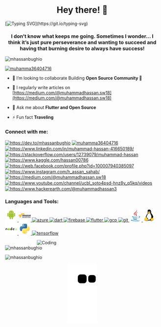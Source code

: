 <h1 align="center">Hey there! 👋 </h1>

[![Typing SVG](https://readme-typing-svg.herokuapp.com?color=%2336BCF7&lines=I'am++Muhammad+Hassan+%F0%9F%91%A8%E2%80%8D%F0%9F%92%BB+;Open+Source+Enthusiastic;Flutter+Lead++GDG+Pakistan;TECH+EVENGLIST;AWS+Community+Builder;Microsoft+Learn+Student+Ambassador;AWS+Student+Ambassador;Microsoft+Innovative+Expert;Glad+to+see+you+here+!)](https://git.io/typing-svg)


<h3 align="center">I don’t know what keeps me going. Sometimes I wonder… I think it’s just pure perseverance and wanting to succeed and having that burning desire to always have success!</h3>
<p align="left"> <img src="https://komarev.com/ghpvc/?username=mhassanbughio&label=Profile%20views&color=0e75b6&style=flat" alt="mhassanbughio" /> </p>

<p align="left"> <a href="https://twitter.com/muhamma36404716" target="blank"><img src="https://img.shields.io/twitter/follow/muhamma36404716?logo=twitter&style=for-the-badge" alt="muhamma36404716" /></a> </p>

- 👯 I’m looking to collaborate Building **Open Source Community 🚩**

- 📝 I regularly write articles on [https://medium.com/@muhammadhassan.sw18](https://medium.com/@muhammadhassan.sw18)

- 💬 Ask me about **Flutter and Open Source**

- ⚡ Fun fact **Traveling**

<h3 align="left">Connect with me:</h3>
<p align="left">
<a href="https://dev.to/https://dev.to/mhassanbughio" target="blank"><img align="center" src="https://raw.githubusercontent.com/rahuldkjain/github-profile-readme-generator/master/src/images/icons/Social/devto.svg" alt="https://dev.to/mhassanbughio" height="30" width="40" /></a>
<a href="https://twitter.com/muhamma36404716" target="blank"><img align="center" src="https://raw.githubusercontent.com/rahuldkjain/github-profile-readme-generator/master/src/images/icons/Social/twitter.svg" alt="muhamma36404716" height="30" width="40" /></a>
<a href="https://linkedin.com/in/https://www.linkedin.com/in/muhammad-hassan-416650189/" target="blank"><img align="center" src="https://raw.githubusercontent.com/rahuldkjain/github-profile-readme-generator/master/src/images/icons/Social/linked-in-alt.svg" alt="https://www.linkedin.com/in/muhammad-hassan-416650189/" height="30" width="40" /></a>
<a href="https://stackoverflow.com/users/https://stackoverflow.com/users/12739079/muhammad-hassan" target="blank"><img align="center" src="https://raw.githubusercontent.com/rahuldkjain/github-profile-readme-generator/master/src/images/icons/Social/stack-overflow.svg" alt="https://stackoverflow.com/users/12739079/muhammad-hassan" height="30" width="40" /></a>
<a href="https://kaggle.com/https://www.kaggle.com/hassan00786" target="blank"><img align="center" src="https://raw.githubusercontent.com/rahuldkjain/github-profile-readme-generator/master/src/images/icons/Social/kaggle.svg" alt="https://www.kaggle.com/hassan00786" height="30" width="40" /></a>
<a href="https://fb.com/https://web.facebook.com/profile.php?id=100007940385097" target="blank"><img align="center" src="https://raw.githubusercontent.com/rahuldkjain/github-profile-readme-generator/master/src/images/icons/Social/facebook.svg" alt="https://web.facebook.com/profile.php?id=100007940385097" height="30" width="40" /></a>
<a href="https://instagram.com/https://www.instagram.com/h_assan_sahab/" target="blank"><img align="center" src="https://raw.githubusercontent.com/rahuldkjain/github-profile-readme-generator/master/src/images/icons/Social/instagram.svg" alt="https://www.instagram.com/h_assan_sahab/" height="30" width="40" /></a>
<a href="https://medium.com/https://medium.com/@muhammadhassan.sw18" target="blank"><img align="center" src="https://raw.githubusercontent.com/rahuldkjain/github-profile-readme-generator/master/src/images/icons/Social/medium.svg" alt="https://medium.com/@muhammadhassan.sw18" height="30" width="40" /></a>
<a href="https://www.youtube.com/c/https://www.youtube.com/channel/ucbl_soto4psd-hnz8y_q5kq/videos" target="blank"><img align="center" src="https://raw.githubusercontent.com/rahuldkjain/github-profile-readme-generator/master/src/images/icons/Social/youtube.svg" alt="https://www.youtube.com/channel/ucbl_soto4psd-hnz8y_q5kq/videos" height="30" width="40" /></a>
<a href="https://www.hackerearth.com/https://www.hackerearth.com/@muhammadhassan3" target="blank"><img align="center" src="https://raw.githubusercontent.com/rahuldkjain/github-profile-readme-generator/master/src/images/icons/Social/hackerearth.svg" alt="https://www.hackerearth.com/@muhammadhassan3" height="30" width="40" /></a>
</p>

<h3 align="left">Languages and Tools:</h3>
<p align="left"> <a href="https://developer.android.com" target="_blank" rel="noreferrer"> <img src="https://raw.githubusercontent.com/devicons/devicon/master/icons/android/android-original-wordmark.svg" alt="android" width="40" height="40"/> </a> <a href="https://aws.amazon.com" target="_blank" rel="noreferrer"> <img src="https://raw.githubusercontent.com/devicons/devicon/master/icons/amazonwebservices/amazonwebservices-original-wordmark.svg" alt="aws" width="40" height="40"/> </a> <a href="https://azure.microsoft.com/en-in/" target="_blank" rel="noreferrer"> <img src="https://www.vectorlogo.zone/logos/microsoft_azure/microsoft_azure-icon.svg" alt="azure" width="40" height="40"/> </a> <a href="https://dart.dev" target="_blank" rel="noreferrer"> <img src="https://www.vectorlogo.zone/logos/dartlang/dartlang-icon.svg" alt="dart" width="40" height="40"/> </a> <a href="https://firebase.google.com/" target="_blank" rel="noreferrer"> <img src="https://www.vectorlogo.zone/logos/firebase/firebase-icon.svg" alt="firebase" width="40" height="40"/> </a> <a href="https://flutter.dev" target="_blank" rel="noreferrer"> <img src="https://www.vectorlogo.zone/logos/flutterio/flutterio-icon.svg" alt="flutter" width="40" height="40"/> </a> <a href="https://cloud.google.com" target="_blank" rel="noreferrer"> <img src="https://www.vectorlogo.zone/logos/google_cloud/google_cloud-icon.svg" alt="gcp" width="40" height="40"/> </a> <a href="https://git-scm.com/" target="_blank" rel="noreferrer"> <img src="https://www.vectorlogo.zone/logos/git-scm/git-scm-icon.svg" alt="git" width="40" height="40"/> </a> <a href="https://www.java.com" target="_blank" rel="noreferrer"> <img src="https://raw.githubusercontent.com/devicons/devicon/master/icons/java/java-original.svg" alt="java" width="40" height="40"/> </a> <a href="https://www.linux.org/" target="_blank" rel="noreferrer"> <img src="https://raw.githubusercontent.com/devicons/devicon/master/icons/linux/linux-original.svg" alt="linux" width="40" height="40"/> </a> <a href="https://nodejs.org" target="_blank" rel="noreferrer"> <img src="https://raw.githubusercontent.com/devicons/devicon/master/icons/nodejs/nodejs-original-wordmark.svg" alt="nodejs" width="40" height="40"/> </a> <a href="https://www.python.org" target="_blank" rel="noreferrer"> <img src="https://raw.githubusercontent.com/devicons/devicon/master/icons/python/python-original.svg" alt="python" width="40" height="40"/> </a> <a href="https://www.tensorflow.org" target="_blank" rel="noreferrer"> <img src="https://www.vectorlogo.zone/logos/tensorflow/tensorflow-icon.svg" alt="tensorflow" width="40" height="40"/> </a> </p>

<img align="right" alt="Coding" width="400" src="https://cdn.dribbble.com/users/1059583/screenshots/4171367/media/34e69eb61a7bd8dea1c957a8b82605a7.gif">

<p>&nbsp;<img align="start" src="https://github-readme-stats.vercel.app/api?username=mhassanbughio&show_icons=true&locale=en" alt="mhassanbughio" /></p>

<p><img align="end" src="https://github-readme-streak-stats.herokuapp.com/?user=mhassanbughio&" alt="mhassanbughio" /></p>

<div align="center"> <img src="https://raw.githubusercontent.com/muhiqsimui/muhiqsimui/output/github-contribution-grid-snake.svg" /></div>

